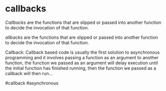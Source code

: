 # callbacks
 _Callbacks_ are the functions that are slipped or passed into another function to decide the invocation of that function.

_allbacks_ are the functions that are slipped or passed into another function to decide the invocation of that function.

Callback: Callback based code is usually the first solution to asynchronous programming and it involves passing a function as an argument to another function, the function we passed as an argument will delay execution until the initial function has finished running, then the function we passed as a callback will then run...

#callback #asynchronous  